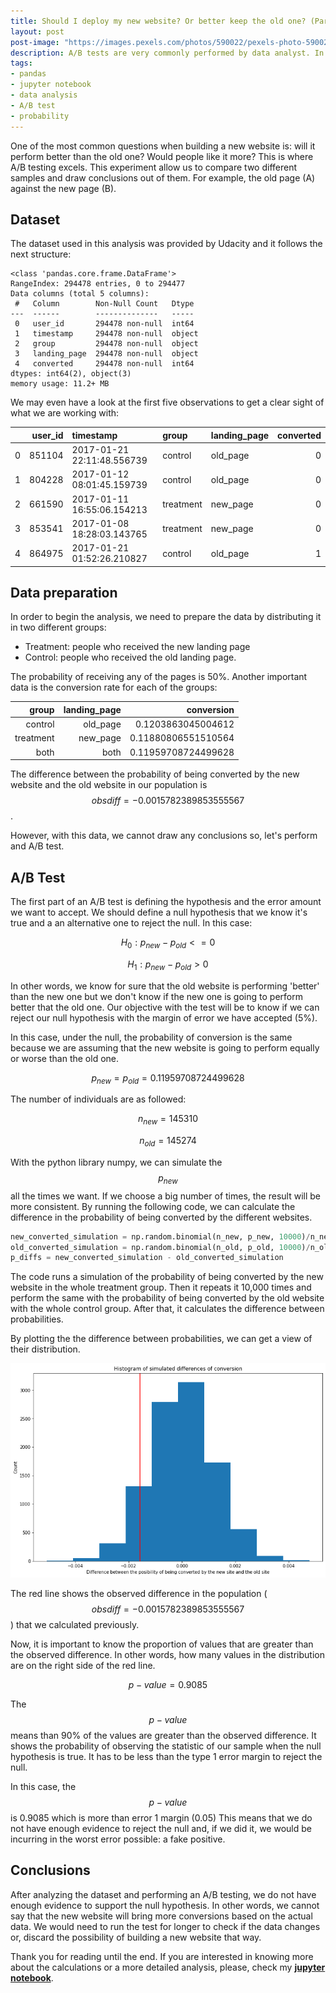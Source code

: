 ```yaml
---
title: Should I deploy my new website? Or better keep the old one? (Part 1 - Bootstrapping)
layout: post
post-image: "https://images.pexels.com/photos/590022/pexels-photo-590022.jpeg?auto=compress&cs=tinysrgb&dpr=2&h=720&w=1280"
description: A/B tests are very commonly performed by data analyst. In this post, I'll run some tests to help a fake company understand if they should implement the new page or keep the old one.
tags:
- pandas
- jupyter notebook
- data analysis
- A/B test
- probability
---
```


One of the most common questions when building a new website is: will it perform better than the old one? Would people like it more? This is where A/B testing excels. This experiment allow us to compare two different samples and draw conclusions out of them. For example, the old page (A) against the new page (B).

## Dataset

The dataset used in this analysis was provided by Udacity and it follows the next structure:

```text
<class 'pandas.core.frame.DataFrame'>
RangeIndex: 294478 entries, 0 to 294477
Data columns (total 5 columns):
 #   Column        Non-Null Count   Dtype 
---  ------        --------------   ----- 
 0   user_id       294478 non-null  int64 
 1   timestamp     294478 non-null  object
 2   group         294478 non-null  object
 3   landing_page  294478 non-null  object
 4   converted     294478 non-null  int64 
dtypes: int64(2), object(3)
memory usage: 11.2+ MB
```

We may even have a look at the first five observations to get a clear sight of what we are working with:

|    |   user_id | timestamp                  | group     | landing_page   |   converted |
|---:|----------:|:---------------------------|:----------|:---------------|------------:|
|  0 |    851104 | 2017-01-21 22:11:48.556739 | control   | old_page       |           0 |
|  1 |    804228 | 2017-01-12 08:01:45.159739 | control   | old_page       |           0 |
|  2 |    661590 | 2017-01-11 16:55:06.154213 | treatment | new_page       |           0 |
|  3 |    853541 | 2017-01-08 18:28:03.143765 | treatment | new_page       |           0 |
|  4 |    864975 | 2017-01-21 01:52:26.210827 | control   | old_page       |           1 |

## Data preparation

In order to begin the analysis, we need to prepare the data by distributing it in two different groups:

* Treatment: people who received the new landing page
* Control: people who received the old landing page.

The probability of receiving any of the pages is 50%. Another important data is the conversion rate for each of the groups:

|   group   |   landing_page    |   conversion  |
|----------:|------------------:|--------------:|
|   control |   old_page        |   0.1203863045004612         |
| treatment |   new_page        |   0.11880806551510564       |
|   both    |   both            |   0.11959708724499628       |

The difference between the probability of being converted by the new website and the old website in our population is $$obsdiff = -0.0015782389853555567$$.

However, with this data, we cannot draw any conclusions so, let's perform and A/B test.

## A/B Test

The first part of an A/B test is defining the hypothesis and the error amount we want to accept. We should define a null hypothesis that we know it's true and a an alternative one to reject the null. In this case:

$$H_0: p_{new} - p_{old} <= 0$$

$$H_1: p_{new} - p_{old} > 0$$

In other words, we know for sure that the old website is performing 'better' than the new one but we don't know if the new one is going to perform better that the old one. Our objective with the test will be to know if we can reject our null hypothesis with the margin of error we have accepted (5%).

In this case, under the null, the probability of conversion is the same because we are assuming that the new website is going to perform equally or worse than the old one.

$$p_{new} = p_{old} = 0.11959708724499628$$

The number of individuals are as followed:

$$n_{new} = 145310$$

$$n_{old} = 145274$$

With the python library numpy, we can simulate the $$p_{new}$$ all the times we want. If we choose a big number of times, the result will be more consistent. By running the following code, we can calculate the difference in the probability of being converted by the different websites.

```python
new_converted_simulation = np.random.binomial(n_new, p_new, 10000)/n_new
old_converted_simulation = np.random.binomial(n_old, p_old, 10000)/n_old
p_diffs = new_converted_simulation - old_converted_simulation
```

The code runs a simulation of the probability of being converted by the new website in the whole treatment group. Then it repeats it 10,000 times and perform the same with the probability of being converted by the old website with the whole control group. After that, it calculates the difference between probabilities.

By plotting the the difference between probabilities, we can get a view of their distribution.

![ab-testint](/assets/images/ab-testing/simul-hist.png)

The red line shows the observed difference in the population ($$obsdiff = -0.0015782389853555567$$) that we calculated previously.

Now, it is important to know the proportion of values that are greater than the observed difference. In other words, how many values in the distribution are on the right side of the red line.

$$p-value = 0.9085$$

The $$p-value$$ means than 90% of the values are greater than the observed difference. It shows the probability of observing the statistic of our sample when the null hypothesis is true. It has to be less than the type 1 error margin to reject the null.

In this case, the $$p-value$$ is 0.9085 which is more than error 1 margin (0.05) This means that we do not have enough evidence to reject the null and, if we did it, we would be incurring in the worst error possible: a fake positive.

## Conclusions

After analyzing the dataset and performing an A/B testing, we do not have enough evidence to support the null hypothesis. In other words, we cannot say that the new website will bring more conversions based on the actual data. We would need to run the test for longer to check if the data changes or, discard the possibility of building a new website that way.

Thank you for reading until the end. If you are interested in knowing more about the calculations or a more detailed analysis, please, check my **[jupyter notebook](https://github.com/aingelmo/portfolio/blob/main/Udacity/Project_3_Analyze%20AB%20Test%20Results/Analyze_ab_test_results_notebook.ipynb)**.

